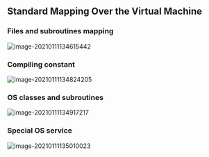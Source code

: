 ## Standard Mapping Over the Virtual Machine

### Files and subroutines mapping

![image-20210111134615442](https://loyioblog.oss-cn-beijing.aliyuncs.com/LoyioBlog/202101/0111CCGA9P.png)



### Compiling constant

![image-20210111134824205](https://loyioblog.oss-cn-beijing.aliyuncs.com/LoyioBlog/202101/0111ug1x64.png)





### OS classes and subroutines

![image-20210111134917217](https://loyioblog.oss-cn-beijing.aliyuncs.com/LoyioBlog/202101/0111kIoHhS.png)





### Special OS service

![image-20210111135010023](https://loyioblog.oss-cn-beijing.aliyuncs.com/LoyioBlog/202101/0111rxSuoD.png)
